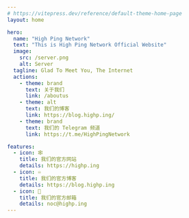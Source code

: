 ```yaml
---
# https://vitepress.dev/reference/default-theme-home-page
layout: home

hero:
  name: "High Ping Network"
  text: "This is High Ping Network Official Website"
  image:
    src: /server.png
    alt: Server
  tagline: Glad To Meet You, The Internet
  actions:
    - theme: brand
      text: 关于我们
      link: /aboutus
    - theme: alt
      text: 我们的博客
      link: https://blog.highp.ing/
    - theme: brand
      text: 我们的 Telegram 频道
      link: https://t.me/HighPingNetwork

features:
  - icon: 🕸️
    title: 我们的官方网站
    details: https://highp.ing
  - icon: ♾️
    title: 我们的官方博客
    details: https://blog.highp.ing
  - icon: 📧
    title: 我们的官方邮箱
    details: noc@highp.ing
---
```


